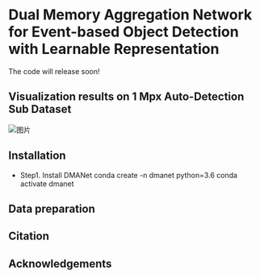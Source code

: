 # Dual Memory Aggregation Network for Event-based Object Detection with Learnable Representation
The code will release soon!


## Visualization results on 1 Mpx Auto-Detection Sub Dataset
![图片](https://github.com/wds320/AAAI_Event_based_detection/blob/main/case.png)


## Installation
- Step1. Install DMANet
conda create -n dmanet python=3.6
conda activate dmanet



## Data preparation



## Citation



## Acknowledgements
